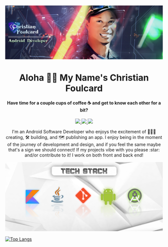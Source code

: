 ![Banner](https://github.com/Cfoulcard/Cfoulcard/blob/main/githubbanner.png)

<h1 align="center">Aloha 👋🏽 My Name's Christian Foulcard</h1>
<h4 align="center">Have time for a couple cups of coffee ☕ and get to know each other for a bit?</h4>

 <p align="center">
 <a href="https://cfoulcard.com/">
<img src="https://img.shields.io/badge/Website-555?style=for-the-badge&logo=appveyor">
 </a>
 
  <a href="https://www.linkedin.com/in/cfoulcard/">
<img src="https://img.shields.io/badge/LinkedIn-informational?style=for-the-badge&logo=linkedin">
 </a>
 
   <a href="https://twitter.com/ChristianIXF">
<img src="https://img.shields.io/badge/Twitter-blue?style=for-the-badge&logo=twitter">
 </a>
</p>
 
 <p align="center">
I'm an Android Software Developer who enjoys the excitement of 👨🏾‍💻 creating, 🛠 building, and 🗺 publishing an app. I enjoy being in the moment of the journey of development and design, and if you feel the same maybe that's a sign we should connect! If my projects vibe with you please :star: and/or contribute to it! I work on both front and back end!
</p>

 <p align="center">
<img src="https://github.com/Cfoulcard/Cfoulcard/blob/main/githubbanner2.png">
 </p>
 
 [![Top Langs](https://github-readme-stats.vercel.app/api/top-langs/?username=cfoulcard)](https://github.com/cfoulcard)
